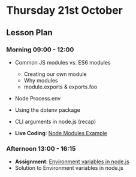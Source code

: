 # Thursday 21st October

## Lesson Plan

### Morning 09:00 - 12:00

+ Common JS modules vs. ES6 modules
  + Creating our own module
  + Why modules
  + module.exports & exports.foo
+ Node Process.env
+ Using the dotenv package
+ CLI arguments in node.js (recap)

+ **Live Coding**: [Node Modules Example](https://github.com/GillesDCI/node-modules-example)

### Afternoon 13:00 - 16:15

+ **Assignment**: [Environment variables in node.js](https://github.com/FrancoSpeziali/node-environment-variables)
+ Solution to Environment variables in node.js

